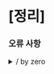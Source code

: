 # [정리]
### 오류 사항

<details>
<summary> / by zero </summary>
<div>

```java

Exception in thread "main" java.lang.ArithmeticException: / by zero
        at Solution.solution(Unknown Source)
        at SolutionTest.lambda$main$0(Unknown Source)
        at SolutionTest$SolutionRunner.run(Unknown Source)
        at SolutionTest.main(Unknown Source)

```
</div>
</details>


